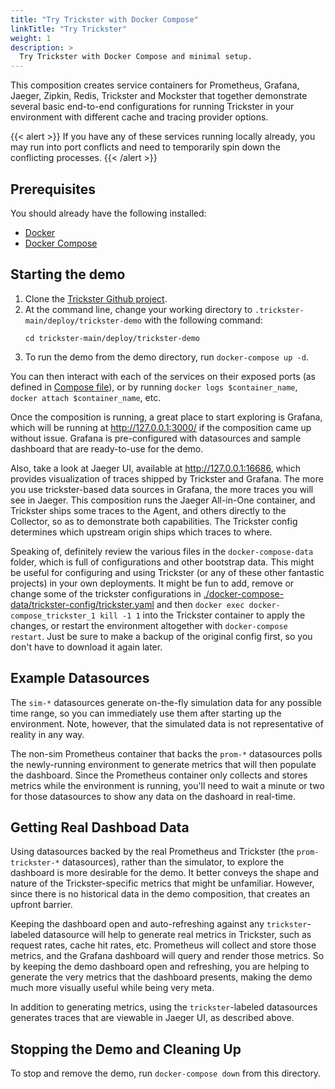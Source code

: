 ```yaml
---
title: "Try Trickster with Docker Compose"
linkTitle: "Try Trickster"
weight: 1
description: >
  Try Trickster with Docker Compose and minimal setup.
---
```


<!-- from https://github.com/trickstercache/trickster/blob/main/examples/docker-compose/README.md -->

This composition creates service containers for Prometheus, Grafana, Jaeger, Zipkin, Redis, Trickster and Mockster that together demonstrate several basic end-to-end configurations for running Trickster in your environment with different cache and tracing provider options. 

{{< alert >}}
If you have any of these services running locally already, you may run into port conflicts and need to temporarily spin down the conflicting processes.
{{< /alert >}}

## Prerequisites

You should already have the following installed:

* [Docker](https://docs.docker.com/get-docker/)
* [Docker Compose](https://docs.docker.com/compose/install/)

## Starting the demo

1. Clone the [Trickster Github project](https://github.com/trickstercache/trickster). 
1. At the command line, change your working directory to `.trickster-main/deploy/trickster-demo` with the following command:
    ```
    cd trickster-main/deploy/trickster-demo
    ```
1. To run the demo from the demo directory, run `docker-compose up -d`.

You can then interact with each of the services on their exposed ports (as defined in [Compose file](https://github.com/trickstercache/trickster/blob/main/examples/docker-compose/docker-compose.yml)), or by running `docker logs $container_name`, `docker attach $container_name`, etc.

Once the composition is running, a great place to start exploring is Grafana, which will be running at <http://127.0.0.1:3000/> if the composition came up without issue. Grafana is pre-configured with datasources and sample dashboard that are ready-to-use for the demo.

Also, take a look at Jaeger UI, available at <http://127.0.0.1:16686>, which provides visualization of traces shipped by Trickster and Grafana. The more you use trickster-based data sources in Grafana, the more traces you will see in Jaeger. This composition runs the Jaeger All-in-One container, and Trickster ships some traces to the Agent, and others directly to the Collector, so as to demonstrate both capabilities. The Trickster config determines which upstream origin ships which traces to where.

Speaking of, definitely review the various files in the `docker-compose-data` folder, which is full of configurations and other bootstrap data. This might be useful for configuring and using Trickster (or any of these other fantastic projects) in your own deployments. It might be fun to add, remove or change some of the trickster configurations in [./docker-compose-data/trickster-config/trickster.yaml](https://github.com/trickstercache/trickster/blob/main/examples/docker-compose/docker-compose-data/trickster-config/trickster.yaml) and then `docker exec docker-compose_trickster_1 kill -1 1` into the Trickster container to apply the changes, or restart the environment altogether with `docker-compose restart`. Just be sure to make a backup of the original config first, so you don't have to download it again later.

## Example Datasources

The `sim-*` datasources generate on-the-fly simulation data for any possible time range, so you can immediately use them after starting up the environment. Note, however, that the simulated data is not representative of reality in any way.

The non-sim Prometheus container that backs the `prom-*` datasources polls the newly-running environment to generate metrics that will then populate the dashboard. Since the Prometheus container only collects and stores metrics while the environment is running, you'll need to wait a minute or two for those datasources to show any data on the dashoard in real-time.

## Getting Real Dashboad Data

Using datasources backed by the real Prometheus and Trickster (the `prom-trickster-*` datasources), rather than the simulator, to explore the dashboard is more desirable for the demo. It better conveys the shape and nature of the Trickster-specific metrics that might be unfamiliar. However, since there is no historical data in the demo composition, that creates an upfront barrier.

Keeping the dashboard open and auto-refreshing against any `trickster`-labeled datasource will help to generate real metrics in Trickster, such as request rates, cache hit rates, etc. Prometheus will collect and store those metrics, and the Grafana dashboard will query and render those metrics. So by keeping the demo dashboard open and refreshing, you are helping to generate the very metrics that the dashboard presents, making the demo much more visually useful while being very meta.

In addition to generating metrics, using the `trickster`-labeled datasources generates traces that are viewable in Jaeger UI, as described above.

## Stopping the Demo and Cleaning Up

To stop and remove the demo, run `docker-compose down` from this directory.